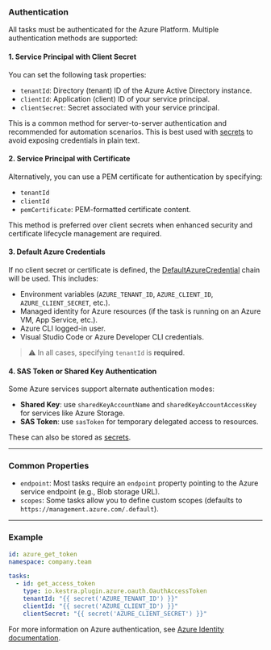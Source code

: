 ### Authentication

All tasks must be authenticated for the Azure Platform. Multiple authentication methods are supported:

#### 1. Service Principal with Client Secret
You can set the following task properties:
- `tenantId`: Directory (tenant) ID of the Azure Active Directory instance.
- `clientId`: Application (client) ID of your service principal.
- `clientSecret`: Secret associated with your service principal.

This is a common method for server-to-server authentication and recommended for automation scenarios. This is best used with [secrets](https://kestra.io/docs/concepts/secret) to avoid exposing credentials in plain text.

#### 2. Service Principal with Certificate
Alternatively, you can use a PEM certificate for authentication by specifying:
- `tenantId`
- `clientId`
- `pemCertificate`: PEM-formatted certificate content.

This method is preferred over client secrets when enhanced security and certificate lifecycle management are required.

#### 3. Default Azure Credentials
If no client secret or certificate is defined, the [DefaultAzureCredential](https://learn.microsoft.com/en-us/java/api/overview/azure/identity-readme?view=azure-java-stable#defaultazurecredential) chain will be used. This includes:
- Environment variables (`AZURE_TENANT_ID`, `AZURE_CLIENT_ID`, `AZURE_CLIENT_SECRET`, etc.).
- Managed identity for Azure resources (if the task is running on an Azure VM, App Service, etc.).
- Azure CLI logged-in user.
- Visual Studio Code or Azure Developer CLI credentials.

> ⚠️ In all cases, specifying `tenantId` is **required**.

#### 4. SAS Token or Shared Key Authentication
Some Azure services support alternate authentication modes:
- **Shared Key**: use `sharedKeyAccountName` and `sharedKeyAccountAccessKey` for services like Azure Storage.
- **SAS Token**: use `sasToken` for temporary delegated access to resources.

These can also be stored as [secrets](https://kestra.io/docs/concepts/secret).

---

### Common Properties

- `endpoint`: Most tasks require an `endpoint` property pointing to the Azure service endpoint (e.g., Blob storage URL).
- `scopes`: Some tasks allow you to define custom scopes (defaults to `https://management.azure.com/.default`).

---

### Example

```yaml
id: azure_get_token
namespace: company.team

tasks:
  - id: get_access_token
    type: io.kestra.plugin.azure.oauth.OauthAccessToken
    tenantId: "{{ secret('AZURE_TENANT_ID') }}"
    clientId: "{{ secret('AZURE_CLIENT_ID') }}"
    clientSecret: "{{ secret('AZURE_CLIENT_SECRET') }}"
```

For more information on Azure authentication, see [Azure Identity documentation](https://learn.microsoft.com/en-us/java/api/overview/azure/identity-readme?view=azure-java-stable).
